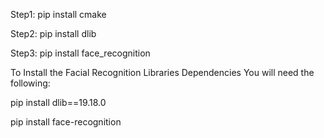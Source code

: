 Step1: pip install cmake


Step2: pip install dlib


Step3: pip install face_recognition

To Install the Facial Recognition Libraries Dependencies
You will need the following:

pip install dlib==19.18.0

pip install face-recognition
